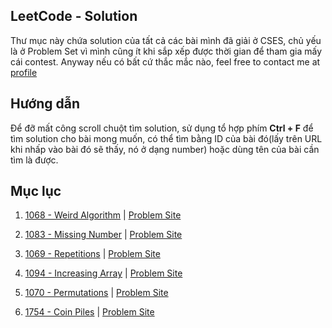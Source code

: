 ## LeetCode - Solution
Thư mục này chứa solution của tất cả các bài mình đã giải ở CSES, chủ yếu là ở Problem Set vì mình cũng ít khi sắp xếp được thời gian để tham gia mấy cái contest. Anyway nếu có bất cứ thắc mắc nào, feel free to contact me at [profile](https://nghoanglong.github.io/)

## Hướng dẫn

Để đỡ mất công scroll chuột tìm solution, sử dụng tổ hợp phím **Ctrl + F** để tìm solution cho bài mong muốn, có thể tìm bằng ID của bài đó(lấy trên URL khi nhấp vào bài đó sẽ thấy, nó ở dạng number) hoặc dùng tên của bài cần tìm là được.

## Mục lục

1. [1068 - Weird Algorithm](https://github.com/nghoanglong/Competitive-Programming/tree/master/CSES/1068.cpp) | [Problem Site](https://cses.fi/problemset/task/1068/)

2. [1083 - Missing Number](https://github.com/nghoanglong/Competitive-Programming/tree/master/CSES/1083.cpp) | [Problem Site](https://cses.fi/problemset/task/1083/)

3. [1069 - Repetitions](https://github.com/nghoanglong/Competitive-Programming/tree/master/CSES/1069.cpp) | [Problem Site](https://cses.fi/problemset/task/1069/)

4. [1094 - Increasing Array](https://github.com/nghoanglong/Competitive-Programming/tree/master/CSES/1094.cpp) | [Problem Site](https://cses.fi/problemset/task/1094/)

5. [1070 - Permutations](https://github.com/nghoanglong/Competitive-Programming/tree/master/CSES/1070.cpp) | [Problem Site](https://cses.fi/problemset/task/1070/)

6. [1754 - Coin Piles](https://github.com/nghoanglong/Competitive-Programming/tree/master/CSES/1754.cpp) | [Problem Site](https://cses.fi/problemset/task/1754/)